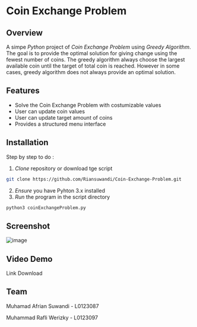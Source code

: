 # Coin Exchange Problem

## Overview

A simpe *Python* project of *Coin Exchange Problem* using *Greedy Algorithm*. The goal is to provide the optimal solution for giving change using the fewest number of coins. The greedy algorithm always choose the largest available coin until the target of total coin is reached. However in some cases, greedy algorithm does not always provide an optimal solution.

## Features

- Solve the Coin Exchange Problem with costumizable values
- User can update coin values
- User can update target amount of coins
- Provides a structured menu interface

## Installation

Step by step to do :

1. *Clone* repository or download tge script
```bash
git clone https://github.com/Riansuwandi/Coin-Exchange-Problem.git
```
2. *Ensure* you have Pyhton 3.x installed
3. *Run* the program in the script directory
```bash
python3 coinExchangeProblem.py
```
   
## Screenshot
![image](https://github.com/user-attachments/assets/e5b90b77-465d-4e26-ad06-ac30bbd73da3)


## Video Demo

Link Download


## Team

Muhamad Afrian Suwandi - L0123087

Muhammad Rafli Werizky - L0123097
